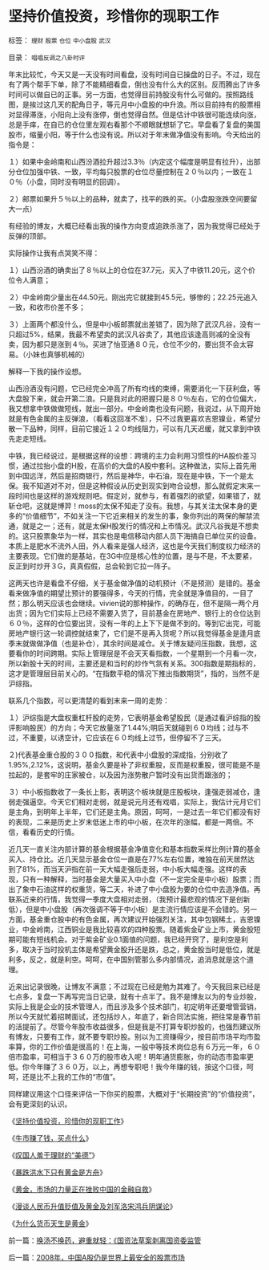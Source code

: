 # 坚持价值投资，珍惜你的现职工作

标签： `理财` `股票` `仓位` `中小盘股` `武汉` 

目录： `唱唱反调之八卦时评`

年末比较忙，今天又是一天没有时间看盘，没有时间自已操盘的日子。不过，现在有了两个帮手下单，除了不能精细看盘，倒也没有什么大的区别。反而腾出了许多时间可以做自已的正事。另一方面，也觉得目前持股没有什么可做的。按照路线图，是挨过这几天的配角日子，等元月中小盘股的中升浪。所以目前持有的股票相对显得滞涨，小阳向上没有涨停，倒也觉得自然。但是估计中铁很可能连续向涨，总是手痒，在自已的仓位里左观右看那个不顺眼就想斩了它。早盘看了复盘的美国股市，缩量小阳，等于什么也没有说。所以对于年末做净值没有影响。今天给出的指令是：

１）如果中金岭南和山西汾酒拉升超过3.3％（内定这个幅度是明显有拉升），出部分仓位加强中铁、一致，平均每只股票的仓位尽量控制在２０％以内；一致在１０％（小盘，同时没有明显的回调）。

２）邮票如果升５％以上的品种，就卖了，找平的跌的买。（小盘股涨跌空间要留大一点）

有经验的博友，大概已经看出我的操作方向变成追跌杀涨了，因为我觉得已经处于反弹的顶部。



实际操作让我有点哭笑不得：

１）山西汾酒的确卖出了８％以上的仓位在37.7元，买入了中铁11.20元，这个价位令人满意；

２）中金岭南少量出在44.50元，刚出完它就接到45.5元，够惨的；22.25元追入一致，和收市价差不多；

３）上面两个都没什么，但是中小板邮票就出差错了，因为除了武汉凡谷，没有一只超过5%，结果，我最不希望卖的武汉凡谷卖了，其他应该逢高则减的全没有卖，因为都只是涨到４％。买进了怡亚通８０元，仓位不少的，要出货不会太容易。（小妹也真够机械的）



解释一下我的操作设想。

山西汾酒没有问题，它已经完全冲高了所有均线的束缚，需要消化一下获利盘，等大盘股下来，就会开第二浪。只是我对此的把握只是８０％左右，它的仓位偏大，我又想拿中铁做做短线，就出一部分。中金岭南也没有问题，我说过，从下周开始就是有色金属的主反弹浪，（看看这回准不准），只不过我更喜欢吉恩镍业，希望分散一下品种，同样，目前它接近１２０均线阻力，可以有几天迟缓，就又拿到中铁先走走短线。



中铁，我已经说过，是根据这样的设想：跨境的主力会利用习惯性的HA股价差习惯，通过拉抬小盘的H股，在高价的大盘的A股中套利。这种做法，实际上首先用到中国远洋，然后是招商银行，然后是神华，中石油，现在是中铁，下一个是太保。我不知道对不对，但是这种假设从历史到现实到吻合设想，那么就假定末来一段时间也是这样的游戏规则吧。假定对，就参与，有着强烈的欲望，如果错了，就斩仓吧，这就是博羿！moss的太保不知走了没有。我想，与其关注太保本身的更多的“价值细节”，不如关注一下它近来相关的发生的事，象你列出的两保的解禁流通，就是之一；还有，就是太保H股发行的情况和上市情况。武汉凡谷我是不想卖的。这只股票象华为一样，其实也是电信移动内部人员下海搞自已单位买的设备。本质上是肥水不流外人田，外人看来是强人经济，这也是今天我们制度权力经济的主要表现。它们做的是基站，在3G中应是核心性的位置，是与不是，不太要紧，反正到时炒开３G，真真假假，总会轮到它拉一阵子。



这两天也许是看盘不仔细，关于基金做净值的动机预计（不是预测）是错的。基金看来做净值的期望比预计的要强得多，今天的行情，完全就是净值目的，一目了然；那么明天应该也会继续。vivien说的那种操作，的确存在，但不是隔一两个月出货；因为它们实际上已经不需要入货了，目前基金在房地产、银行上的仓位达到６０％，这样的仓位要出货，没有一年的上上下下是做不到的。等到它出完，可能房地产银行这一轮调控就结束了，它们是不是再入货呢？所以我觉得基金是逢月底季末就做做净值（也是补仓），其余时间是减仓。关于博友疑问压指数，我想，这要看你的时间跨期。实际上管理层是不会天天看指数，一个星期到一个月看一次，所以新股十天的时间，主要还是和当时的炒作气氛有关系。300指数是期指标的，这才是管理层目前关心的。“在指数平稳的情况下推出指数期货”，指的，当然不是沪综指。



联系几个指数，可以更清楚的看到末来一周的走势：

１）沪综指是大盘权重杠杆股的走势，它表明基金希望股民（是通过看沪综指的股评影响股民）的方向；今天它放量涨了1.44%;明后天就碰到６０均线；过与不过，不重要，以诱空计，它应该在６０均线上过节，但停留不了三天。

２)代表基金重仓股的３００指数，和代表中小盘股的深成指，分别收了1.95%,2.12%，这说明，基金久要是补了非权重股，反而是权重股，很可能是不是拉起的，是套牢的庄家被仓，以及因为涨势散户暂时没有出货而跟涨的；

３）中小板指数收了一条长上影，表明这个板块就是庄股板块，逢强走弱减仓，逢弱走强逼空。今天它们相对走弱，就是说元月还有戏唱，实际上，我估计元月它们是主角，到明年上半年，它们还是主角。原因，呵呵，一是过去一年它们都没有好的表现，二来是历史上岁末低迷上市的中小板，在次年的涨幅，都是一两倍。不信，看看历史的行情。



近几天一直关注内部计算的基金根据基金净值变化和基本指数采样比例计算的基金买入、持仓比。近几天显示基金仓位一直是在77%左右位置，唯独在前天居然达到了81%，而当天沪指在前一天大幅走强后走弱，中小板大幅走强。这样的表现，只有一种解释，当时基金是大量买入中小盘（不一定完全是中小板）股票；而出了象中石油这样的权重货，等二天，补进了中小盘股为要的仓位中去造净值。再联系近来的行情，我觉得一季度大盘相对走弱，（我预计最悲观的情况下是创新低），但是中小盘股（再次强调不等于中小板）是主流行情应该是不会错的。另一方面，基金重仓股中的有色金属，再次建议开始强烈关注，其中包钢稀土，吉恩镍业，中金岭南，江西铜业是我比较喜欢的四种股票。随着紫金矿业上市，黄金股短期可能有短线机会。对于紫金矿业0.1面值的问题，我已经开窍了，是利空是利多，取决于当时投机主体是希望黄金股升还是跌，总之，黄金股当时是低位，就是利多，反之，就是利空。呵呵，在中国别管那么多内部情况，追消息就是这个道理。



近来出记录很晚，让博友不满意；不过现在已经是勉为其难了。今天我回来已经是七点多，复盘一下再写完当日记录，就有十点半了。我不是博友以为的专业炒股，实际上我是企业的技术管理人，而且涉及多个技术部门，初定明年还要增管营销，所以今天就忙着招聘面试，还包括炒人，年底了，新合同法实施，把往常是春节前的活提前了。尽管今年股市收益很多，但是我是不打算专职炒股的，也强烈建议所有博友，只要有工作，就不要专职炒股。别以为工资赚得少，按目前市场平均市盈率算，你的工作价值是很高的！在上海，一般中等技术岗位总有６万元一年，６０倍市盈率，可相当于３６０万的股市收入呢！明年通货膨胀，你的动态市盈率更低。你今年赚了３６０万，以上，再想专职吧！我今年赚的钱，按这个口径，呵呵，还是比不上我的工作的“市值”。



同样建议用这个口径来评估一下你买的股票，大概对于“长期投资”的“价值投资”，会有更深刻的认识。

《[坚持价值投资，珍惜你的现职工作](../../../2007/12/27/坚持价值投资，珍惜你的现职工作.md)》

《[牛市赚了钱，买点什么](../../../2007/9/23/有钱，给自已，给家庭买点保险.md)》

《[叹国人羞于理财的“美德”](../../../2007/10/27/黄金暴升，叹国人羞于理财的“美德”？.md)》

《[暴跌洪水下只有黄金是方舟](../../../2007/11/1/经济危机暴跌洪水下只有黄金是方舟.md)》

《[黄金，市场的力量正在挫败中国的金融自救](../../../2007/11/7/黄金，市场的力量正在挫败自救.md)》

《[漫谈人民币升值贬值及黄金及刘军洛宋鸿兵阴谋论](../../../2007/10/28/漫谈人民币升值贬值及黄金及刘军洛宋鸿兵阴谋论.md)》

《[为什么货币天生是黄金](../../../2008/12/10/为什么货币天生是黄金.md)》

前一篇：[换汤不换药，避重就轻：《国资法草案剥离国资委监管](../../../2007/12/26/换汤不换药，避重就轻：《国资法草案剥离国资委监管.md)

后一篇：[2008年，中国A股仍是世界上最安全的股票市场](../../../2007/12/29/2008年，中国A股仍是世界上最安全的股票市场.md)